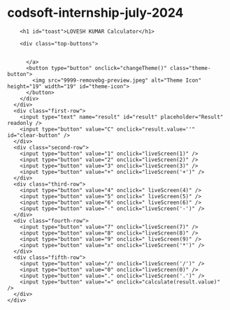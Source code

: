# codsoft-internship-july-2024 <lovesh kumar>
<!DOCTYPE html>
<html lang="en">

<head>
  <meta charset="utf-8" />
  <meta http-equiv="X-UA-Compatible" content="IE=edge" />
  <title>Calculator</title>
  <meta name="description" content="Simple Calculator With Dark Mode." />
  <meta name="viewport" content="width=device-width, initial-scale=1" />
  <link rel="icon" type="image/x-icon" href="assets/calculator.ico">
  <link rel="stylesheet" href="dark.css" id="theme" />
  <link rel="preconnect" href="https://fonts.googleapis.com">
  <link rel="preconnect" href="https://fonts.gstatic.com" crossorigin>
  <link href="https://fonts.googleapis.com/css2?family=Inter:wght@300;400&display=swap" rel="stylesheet">

</head>

<body>
  <div class="wrapper">
    <div class="container">
      <div class="header-container">
        

        <h1 id="toast">LOVESH KUMAR Calculator</h1>

        <div class="top-buttons">
         
            
          </a>
          <button type="button" onclick="changeTheme()" class="theme-button">
            <img src="9999-removebg-preview.jpeg" alt="Theme Icon" height="19" width="19" id="theme-icon">
          </button>
        </div>
      </div>
      <div class="first-row">
        <input type="text" name="result" id="result" placeholder="Result" readonly />
        <input type="button" value="C" onclick="result.value=''" id="clear-button" />
      </div>
      <div class="second-row">
        <input type="button" value="1" onclick="liveScreen(1)" />
        <input type="button" value="2" onclick="liveScreen(2)" />
        <input type="button" value="3" onclick="liveScreen(3)" />
        <input type="button" value="+" onclick="liveScreen('+')" />
      </div>
      <div class="third-row">
        <input type="button" value="4" onclick=" liveScreen(4)" />
        <input type="button" value="5" onclick=" liveScreen(5)" />
        <input type="button" value="6" onclick=" liveScreen(6)" />
        <input type="button" value="-" onclick="liveScreen('-')" />
      </div>
      <div class="fourth-row">
        <input type="button" value="7" onclick="liveScreen(7)" />
        <input type="button" value="8" onclick="liveScreen(8)" />
        <input type="button" value="9" onclick=" liveScreen(9)" />
        <input type="button" value="x" onclick="liveScreen('*')" />
      </div>
      <div class="fifth-row">
        <input type="button" value="/" onclick="liveScreen('/')" />
        <input type="button" value="0" onclick="liveScreen(0)" />
        <input type="button" value="." onclick="liveScreen('.')" />
        <input type="button" value="=" onclick="calculate(result.value)" />
      </div>
    </div>
  </div>
  <script src="script.js">
  </script>
</body>

</html>

